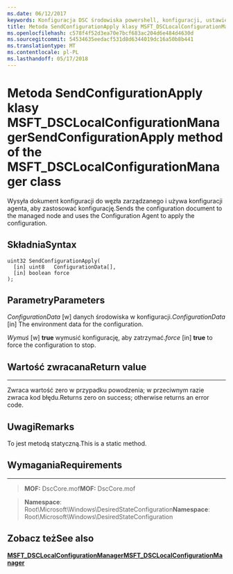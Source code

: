 ```yaml
---
ms.date: 06/12/2017
keywords: Konfiguracja DSC środowiska powershell, konfiguracji, ustawienia
title: Metoda SendConfigurationApply klasy MSFT_DSCLocalConfigurationManager
ms.openlocfilehash: c578f4f52d3ea70e7bcf683ac204d6e484d4630d
ms.sourcegitcommit: 54534635eedacf531d8d6344019dc16a50b8b441
ms.translationtype: MT
ms.contentlocale: pl-PL
ms.lasthandoff: 05/17/2018
---
```

# <a name="sendconfigurationapply-method-of-the-msftdsclocalconfigurationmanager-class"></a><span data-ttu-id="2a125-103">Metoda SendConfigurationApply klasy MSFT_DSCLocalConfigurationManager</span><span class="sxs-lookup"><span data-stu-id="2a125-103">SendConfigurationApply method of the MSFT_DSCLocalConfigurationManager class</span></span>

<span data-ttu-id="2a125-104">Wysyła dokument konfiguracji do węzła zarządzanego i używa konfiguracji agenta, aby zastosować konfigurację.</span><span class="sxs-lookup"><span data-stu-id="2a125-104">Sends the configuration document to the managed node and uses the Configuration Agent to apply the configuration.</span></span>

<a name="syntax"></a><span data-ttu-id="2a125-105">Składnia</span><span class="sxs-lookup"><span data-stu-id="2a125-105">Syntax</span></span>
------

```mof
uint32 SendConfigurationApply(
  [in] uint8   ConfigurationData[],
  [in] boolean force
);
```

<a name="parameters"></a><span data-ttu-id="2a125-106">Parametry</span><span class="sxs-lookup"><span data-stu-id="2a125-106">Parameters</span></span>
----------

<span data-ttu-id="2a125-107">*ConfigurationData* \[w\] danych środowiska w konfiguracji.</span><span class="sxs-lookup"><span data-stu-id="2a125-107">*ConfigurationData* \[in\] The environment data for the configuration.</span></span>

<span data-ttu-id="2a125-108">*Wymuś* \[w\] **true** wymusić konfigurację, aby zatrzymać.</span><span class="sxs-lookup"><span data-stu-id="2a125-108">*force* \[in\] **true** to force the configuration to stop.</span></span>

## <a name="return-value"></a><span data-ttu-id="2a125-109">Wartość zwracana</span><span class="sxs-lookup"><span data-stu-id="2a125-109">Return value</span></span>
------------

<span data-ttu-id="2a125-110">Zwraca wartość zero w przypadku powodzenia; w przeciwnym razie zwraca kod błędu.</span><span class="sxs-lookup"><span data-stu-id="2a125-110">Returns zero on success; otherwise returns an error code.</span></span>

## <a name="remarks"></a><span data-ttu-id="2a125-111">Uwagi</span><span class="sxs-lookup"><span data-stu-id="2a125-111">Remarks</span></span>

<span data-ttu-id="2a125-112">To jest metodą statyczną.</span><span class="sxs-lookup"><span data-stu-id="2a125-112">This is a static method.</span></span>

## <a name="requirements"></a><span data-ttu-id="2a125-113">Wymagania</span><span class="sxs-lookup"><span data-stu-id="2a125-113">Requirements</span></span>
------------
><span data-ttu-id="2a125-114">**MOF:** DscCore.mof</span><span class="sxs-lookup"><span data-stu-id="2a125-114">**MOF:** DscCore.mof</span></span>

><span data-ttu-id="2a125-115">**Namespace**: Root\Microsoft\Windows\DesiredStateConfiguration</span><span class="sxs-lookup"><span data-stu-id="2a125-115">**Namespace**: Root\Microsoft\Windows\DesiredStateConfiguration</span></span>


## <a name="see-also"></a><span data-ttu-id="2a125-116">Zobacz też</span><span class="sxs-lookup"><span data-stu-id="2a125-116">See also</span></span>


[<span data-ttu-id="2a125-117">**MSFT_DSCLocalConfigurationManager**</span><span class="sxs-lookup"><span data-stu-id="2a125-117">**MSFT_DSCLocalConfigurationManager**</span></span>](msft-dsclocalconfigurationmanager.md)